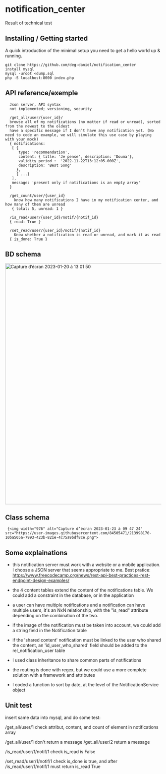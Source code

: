 # notification_center
Result of technical test

## Installing / Getting started

A quick introduction of the minimal setup you need to get a hello world up &
running.

```shell
git clone https://github.com/deg-daniel/notification_center
install mysql
mysql -uroot <dump.sql
php -S localhost:8000 index.php
```
## API reference/exemple
```
  Json server, API syntax
  not implemented; versioning, security
  
  /get_all/user/{user_id}/
  browse all of my notifications (no matter if read or unread), sorted from the newest to the oldest
  have a specific message if I don’t have any notification yet. (No need to code an example, we will simulate this use case by playing with your mock)
  { notifications:
   [ {
      type: 'recommendation',
      content: { title: 'Je pense', description: 'Douma'},
      validity_period :  '2022-11-22T13:12:05.000Z',
      description: 'Best Song'
     },
     { ...}
   ],
   message: 'present only if notifications is an empty array'
  }
 
  /get_count/user/{user_id}
 	know how many notifications I have in my notification center, and how many of them are unread
   { total: 5, unread: 1 }
 
  /is_read/user/{user_id}/notif/{notif_id}
  { read: True }
 
  /set_read/user/{user_id}/notif/{notif_id}
 	Know whether a notification is read or unread, and mark it as read
  { is_done: True }
```

## BD schema

<img width="777" alt="Capture d’écran 2023-01-20 à 13 01 50" src="https://user-images.githubusercontent.com/84505471/213690623-fb1ac7e2-3b68-47c3-9374-b6c9561a5c00.png">

## Class schema

     {<img width="976" alt="Capture d’écran 2023-01-23 à 09 47 24" src="https://user-images.githubusercontent.com/84505471/213998170-10ba505a-7993-423b-821e-4c75a9bdf8ce.png">

## Some explainations
 * this notification server must work with a website or a mobile application. I choose a JSON server that seems appropriate to me. Best pratice: https://www.freecodecamp.org/news/rest-api-best-practices-rest-endpoint-design-examples/
 
 
 * the 4 content tables extend the content of the notifications table. We could add a constraint in the database, or in the application
 * a user can have multiple notifications and a notification can have multiple users, it's an NxN relationship, with the "is_read" attribute depending on the combination of the two.
 * if the image of the notification must be taken into account, we could add a string field in the Notification table
 * if the 'shared content' notification must be linked to the user who shared the content, an 'id_user_who_shared' field should be added to the rel_notification_user table
 
 
 * I used class inheritance to share common parts of notifications
 * the routing is done with regex, but we could use a more complete solution with a framework and attributes
 * I coded a function to sort by date, at the level of the NotificationService object

## Unit test

 insert same data into mysql, and do some test:
  
 /get_all/user/1 check attribut, content, and count of element in notifications array
 
 /get_all/user/1 don't return a message
 /get_all/user/2 return a message
 
 /is_read/user/1/notif/1 check is_read is False
  
 /set_read/user/1/notif/1 check is_done is true, and after /is_read/user/1/notif/1  must return is_read True
  
